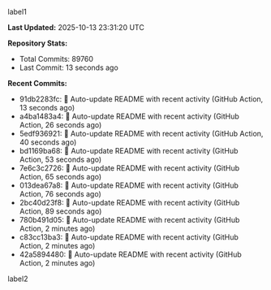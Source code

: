 
label1 
<!-- ACTIVITY_START -->
**Last Updated:** 2025-10-13 23:31:20 UTC

**Repository Stats:**
- Total Commits: 89760
- Last Commit: 13 seconds ago

**Recent Commits:**
- 91db2283fc: 🤖 Auto-update README with recent activity (GitHub Action, 13 seconds ago)
- a4ba1483a4: 🤖 Auto-update README with recent activity (GitHub Action, 26 seconds ago)
- 5edf936921: 🤖 Auto-update README with recent activity (GitHub Action, 40 seconds ago)
- bd1169ba68: 🤖 Auto-update README with recent activity (GitHub Action, 53 seconds ago)
- 7e6c3c2726: 🤖 Auto-update README with recent activity (GitHub Action, 65 seconds ago)
- 013dea67a8: 🤖 Auto-update README with recent activity (GitHub Action, 76 seconds ago)
- 2bc40d23f8: 🤖 Auto-update README with recent activity (GitHub Action, 89 seconds ago)
- 780b491d05: 🤖 Auto-update README with recent activity (GitHub Action, 2 minutes ago)
- c83cc13ba3: 🤖 Auto-update README with recent activity (GitHub Action, 2 minutes ago)
- 42a5894480: 🤖 Auto-update README with recent activity (GitHub Action, 2 minutes ago)
<!-- ACTIVITY_END -->

label2
